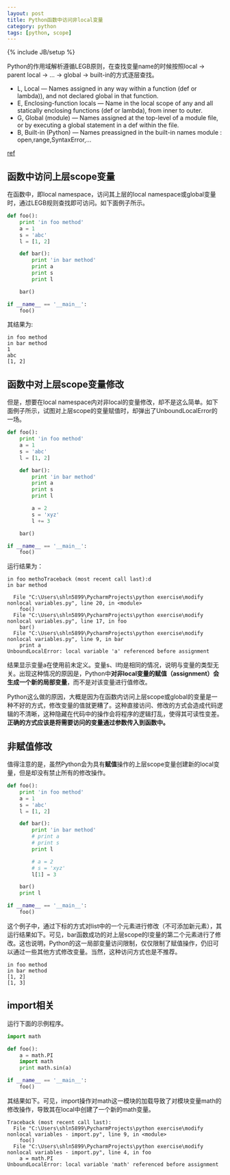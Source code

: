 ```yaml
---
layout: post
title: Python函数中访问非local变量
category: python
tags: [python, scope]
---
```

{% include JB/setup %}

Python的作用域解析遵循LEGB原则，在查找变量name的时候按照local -> parent local -> ... -> global -> built-in的方式逐层查找。

- L, Local — Names assigned in any way within a function (def or lambda)), and not declared global in that function.
- E, Enclosing-function locals — Name in the local scope of any and all statically enclosing functions (def or lambda), from inner to outer.
- G, Global (module) — Names assigned at the top-level of a module file, or by executing a global statement in a def within the file.
- B, Built-in (Python) — Names preassigned in the built-in names module : open,range,SyntaxError,...

[ref](http://stackoverflow.com/questions/291978/short-description-of-python-scoping-rules)

## 函数中访问上层scope变量

在函数中，即local namespace，访问其上层的local namespace或global变量时，通过LEGB规则查找即可访问。如下面例子所示。

```py
def foo():
    print 'in foo method'
    a = 1
    s = 'abc'
    l = [1, 2]

    def bar():
        print 'in bar method'
        print a
        print s
        print l

    bar()	       

if __name__ == '__main__':
    foo()
```

其结果为:

```
in foo method
in bar method
1
abc
[1, 2]
```

## 函数中对上层scope变量修改

但是，想要在local namespace内对非local的变量修改，却不是这么简单。如下面例子所示，试图对上层scope的变量赋值时，却弹出了UnboundLocalError的一场。

```py
def foo():
    print 'in foo method'
    a = 1
    s = 'abc'
    l = [1, 2]

    def bar():
        print 'in bar method'
        print a
        print s
        print l

        a = 2
        s = 'xyz'
        l += 3

    bar()	       

if __name__ == '__main__':
    foo()
```

运行结果为：

```
in foo methoTraceback (most recent call last):d
in bar method

  File "C:\Users\shln5899\PycharmProjects\python exercise\modify nonlocal variables.py", line 20, in <module>
    foo()
  File "C:\Users\shln5899\PycharmProjects\python exercise\modify nonlocal variables.py", line 17, in foo
    bar()          
  File "C:\Users\shln5899\PycharmProjects\python exercise\modify nonlocal variables.py", line 9, in bar
    print a
UnboundLocalError: local variable 'a' referenced before assignment
```

结果显示变量a在使用前未定义。变量s、l均是相同的情况，说明与变量的类型无关。出现这种情况的原因是，Python中**对非local变量的赋值（assignment）会生成一个新的局部变量**，而不是对该变量进行值修改。

Python这么做的原因，大概是因为在函数内访问上层scope或global的变量是一种不好的方式，修改变量的值就更糟了。这种直接访问、修改的方式会造成代码逻辑的不清晰，这种隐藏在代码中的操作会将程序的逻辑打乱，使得其可读性变差。**正确的方式应该是将需要访问的变量通过参数传入到函数中。**

## 非赋值修改

值得注意的是，虽然Python会为具有**赋值**操作的上层scope变量创建新的local变量，但是却没有禁止所有的修改操作。

```py
def foo():
    print 'in foo method'
    a = 1
    s = 'abc'
    l = [1, 2]

    def bar():
        print 'in bar method'
        # print a
        # print s
        print l

        # a = 2
        # s = 'xyz'
        l[1] = 3

    bar()         
    print l 

if __name__ == '__main__':
    foo()
```

这个例子中，通过下标的方式对list中的一个元素进行修改（不可添加新元素），其运行结果如下。可见，bar函数成功的对上层scope的l变量的第二个元素进行了修改。这也说明，Python的这一局部变量访问限制，仅仅限制了赋值操作，仍旧可以通过一些其他方式修改变量。当然，这种访问方式也是不推荐。

```
in foo method
in bar method
[1, 2]
[1, 3]
```

## import相关

运行下面的示例程序。

```py
import math

def foo():
    a = math.PI
    import math
    print math.sin(a)

if __name__ == '__main__':
    foo()
```

其结果如下。可见，import操作对math这一模块的加载导致了对模块变量math的修改操作，导致其在local中创建了一个新的math变量。

```
Traceback (most recent call last):
  File "C:\Users\shln5899\PycharmProjects\python exercise\modify nonlocal variables - import.py", line 9, in <module>
    foo()
  File "C:\Users\shln5899\PycharmProjects\python exercise\modify nonlocal variables - import.py", line 4, in foo
    a = math.PI
UnboundLocalError: local variable 'math' referenced before assignment
```
